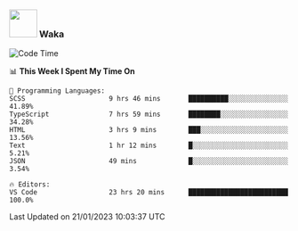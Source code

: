 ### <img src="https://media.giphy.com/media/VgCDAzcKvsR6OM0uWg/giphy.gif" width="50"> Waka

  <!--START_SECTION:waka-->
![Code Time](http://img.shields.io/badge/Code%20Time-1%2C202%20hrs%206%20mins-blue)

📊 **This Week I Spent My Time On** 

```text
💬 Programming Languages: 
SCSS                     9 hrs 46 mins       ██████████░░░░░░░░░░░░░░░   41.89% 
TypeScript               7 hrs 59 mins       ████████░░░░░░░░░░░░░░░░░   34.28% 
HTML                     3 hrs 9 mins        ███░░░░░░░░░░░░░░░░░░░░░░   13.56% 
Text                     1 hr 12 mins        █░░░░░░░░░░░░░░░░░░░░░░░░   5.21% 
JSON                     49 mins             █░░░░░░░░░░░░░░░░░░░░░░░░   3.54%

🔥 Editors: 
VS Code                  23 hrs 20 mins      █████████████████████████   100.0%

```


 Last Updated on 21/01/2023 10:03:37 UTC
<!--END_SECTION:waka-->
